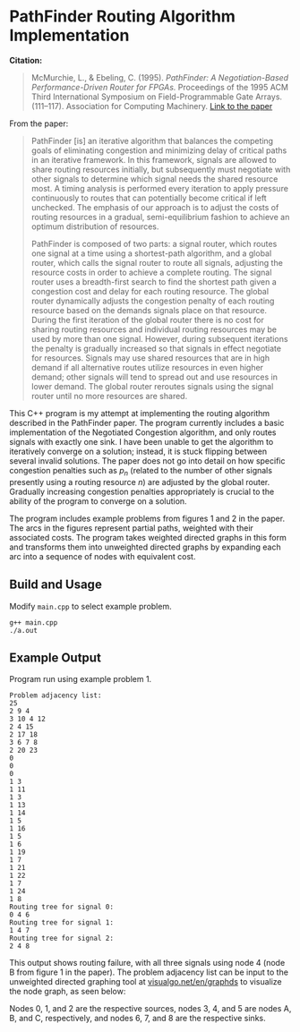 # PathFinder Routing Algorithm Implementation

**Citation:**

> McMurchie, L., & Ebeling, C. (1995). *PathFinder: A Negotiation-Based Performance-Driven Router for FPGAs.* Proceedings of the 1995 ACM Third International Symposium on Field-Programmable Gate Arrays. (111–117). Association for Computing Machinery. [Link to the paper](https://dl.acm.org/doi/10.1145/201310.201328)

From the paper:

>PathFinder \[is\] an iterative algorithm that balances the competing goals of eliminating congestion and minimizing delay of critical paths in an iterative framework. In this framework, signals are allowed to share routing resources initially, but subsequently must negotiate with other signals to determine which signal needs the shared resource most. A timing analysis is performed every iteration to apply pressure continuously to routes that can potentially become critical if left unchecked. The emphasis of our approach is to adjust the costs of routing resources in a gradual, semi-equilibrium fashion to achieve an optimum distribution of resources.
>
>PathFinder is composed of two parts: a signal router, which routes one signal at a time using a shortest-path algorithm, and a global router, which calls the signal router to route all signals, adjusting the resource costs in order to achieve a complete routing. The signal router uses a breadth-first search to find the shortest path given a congestion cost and delay for each routing resource. The global router dynamically adjusts the congestion penalty of each routing resource based on the demands signals place on that resource. During the first iteration of the global router there is no cost for sharing routing resources and individual routing resources may be used by more than one signal. However, during subsequent iterations the penalty is gradually increased so that signals in effect negotiate for resources. Signals may use shared resources that are in high demand if all alternative routes utilize resources in even higher demand; other signals will tend to spread out and use resources in lower demand. The global router reroutes signals using the signal router until no more resources are shared.

This C++ program is my attempt at implementing the routing algorithm described in the PathFinder paper. The program currently includes a basic implementation of the Negotiated Congestion algorithm, and only routes signals with exactly one sink. I have been unable to get the algorithm to iteratively converge on a solution; instead, it is stuck flipping between several invalid solutions. The paper does not go into detail on how specific congestion penalties such as $p_n$ (related to the number of other signals presently using a routing resource $n$) are adjusted by the global router. Gradually increasing congestion penalties appropriately is crucial to the ability of the program to converge on a solution.

The program includes example problems from figures 1 and 2 in the paper. The arcs in the figures represent partial paths, weighted with their associated costs. The program takes weighted directed graphs in this form and transforms them into unweighted directed graphs by expanding each arc into a sequence of nodes with equivalent cost.

## Build and Usage
Modify `main.cpp` to select example problem.
```
g++ main.cpp
./a.out
```
## Example Output
Program run using example problem 1.
```
Problem adjacency list: 
25
2 9 4
3 10 4 12
2 4 15
2 17 18
3 6 7 8
2 20 23
0
0
0
1 3
1 11
1 3
1 13
1 14
1 5
1 16
1 5
1 6
1 19
1 7
1 21
1 22
1 7
1 24
1 8
Routing tree for signal 0:
0 4 6
Routing tree for signal 1:
1 4 7
Routing tree for signal 2:
2 4 8
```
This output shows routing failure, with all three signals using node 4 (node B from figure 1 in the paper). The problem adjacency list can be input to the unweighted directed graphing tool at [visualgo.net/en/graphds](https://visualgo.net/en/graphds) to visualize the node graph, as seen below:

Nodes 0, 1, and 2 are the respective sources, nodes 3, 4, and 5 are nodes A, B, and C, respectively, and nodes 6, 7, and 8 are the respective sinks.
